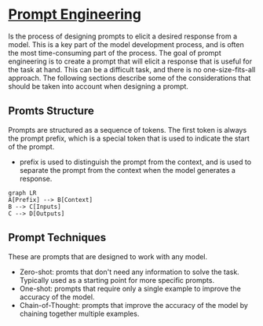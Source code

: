 # [Prompt Engineering](https://www.promptingguide.ai/introduction/elements)

Is the process of designing prompts to elicit a desired response from a model. This is a key part of the model development process, and is often the most time-consuming part of the process. The goal of prompt engineering is to create a prompt that will elicit a response that is useful for the task at hand. This can be a difficult task, and there is no one-size-fits-all approach. The following sections describe some of the considerations that should be taken into account when designing a prompt.

## Promts Structure

Prompts are structured as a sequence of tokens. The first token is always the prompt prefix, which is a special token that is used to indicate the start of the prompt.
- prefix is used to distinguish the prompt from the context, and is used to separate the prompt from the context when the model generates a response.

```mermaid
graph LR
A[Prefix] --> B[Context]
B --> C[Inputs]
C --> D[Outputs]
```

## Prompt Techniques

These are prompts that are designed to work with any model.
- Zero-shot: promts that don't need any information to solve the task. Typically used as a starting point for more specific prompts.
- One-shot: prompts that require only a single example to improve the accuracy of the model.
- Chain-of-Thought: prompts that improve the accuracy of the model by chaining together multiple examples.

